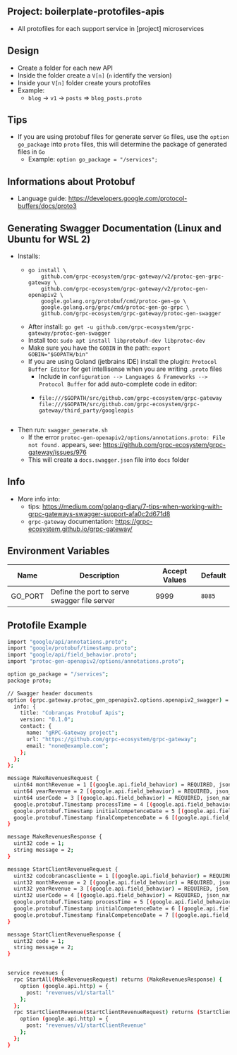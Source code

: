 Project: boilerplate-protofiles-apis
------------------------

- All protofiles for each support service in [project] microservices

Design
-------

- Create a folder for each new API
- Inside the folder create a ```V[n]``` (```n``` identify the version)
- Inside your ```V[n]``` folder create yours protofiles
- Example:
  - ```blog``` -> ```v1``` -> ```posts``` => ```blog_posts.proto```

Tips
----

- If you are using protobuf files for generate server ```Go``` files, use the ```option go_package``` into
  ```proto``` files, this will determine the package of generated files in ```Go```
    - Example: ```option go_package = "/services";```

Informations about Protobuf
---------------------------

- Language guide: https://developers.google.com/protocol-buffers/docs/proto3

Generating Swagger Documentation (Linux and Ubuntu for WSL 2)
--------------------------------

- Installs:
    - ```shell script
      go install \
          github.com/grpc-ecosystem/grpc-gateway/v2/protoc-gen-grpc-gateway \
          github.com/grpc-ecosystem/grpc-gateway/v2/protoc-gen-openapiv2 \
          google.golang.org/protobuf/cmd/protoc-gen-go \
          google.golang.org/grpc/cmd/protoc-gen-go-grpc \
          github.com/grpc-ecosystem/grpc-gateway/protoc-gen-swagger
      ```
    - After install: ```go get -u github.com/grpc-ecosystem/grpc-gateway/protoc-gen-swagger```
    - Install too: ```sudo apt install libprotobuf-dev libprotoc-dev```
    - Make sure you have the ```GOBIN``` in the path: ```export GOBIN="$GOPATH/bin"```
    - If you are using Goland (jetbrains IDE) install the plugin: ```Protocol Buffer Editor``` for get intellisense when
      you are writing ```.proto``` files
        - Include in ```configuration --> Languages & Frameworks --> Protocol Buffer``` for add auto-complete code in
          editor:
        - ```shell
          file:///$GOPATH/src/github.com/grpc-ecosystem/grpc-gateway
          file:///$GOPATH/src/github.com/grpc-ecosystem/grpc-gateway/third_party/googleapis
        ```
- Then run: ```swagger_generate.sh```
    - If the error ```protoc-gen-openapiv2/options/annotations.proto: File not found.``` appears,
      see: https://github.com/grpc-ecosystem/grpc-gateway/issues/976
    - This will create a ```docs.swagger.json``` file into ```docs``` folder

Info
----

- More info into:
    - tips: https://medium.com/golang-diary/7-tips-when-working-with-grpc-gateways-swagger-support-afa0c2d671d8
    - ```grpc-gateway``` documentation: https://grpc-ecosystem.github.io/grpc-gateway/
    
Environment Variables
---------------------

Name | Description | Accept Values | Default |
-----|-----------|---------|--------------|
GO_PORT | Define the port to serve swagger file server | 9999 | ```8085```


Protofile Example
-----------------

```sh
import "google/api/annotations.proto";
import "google/protobuf/timestamp.proto";
import "google/api/field_behavior.proto";
import "protoc-gen-openapiv2/options/annotations.proto";

option go_package = "/services";
package proto;

// Swagger header documents
option (grpc.gateway.protoc_gen_openapiv2.options.openapiv2_swagger) = {
  info: {
    title: "Cobranças Protobuf Apis";
    version: "0.1.0";
    contact: {
      name: "gRPC-Gateway project";
      url: "https://github.com/grpc-ecosystem/grpc-gateway";
      email: "none@example.com";
    };
  };
};

message MakeRevenuesRequest {
  uint64 monthRevenue = 1 [(google.api.field_behavior) = REQUIRED, json_name = "month_revenue"];
  uint64 yearRevenue = 2 [(google.api.field_behavior) = REQUIRED, json_name = "year_revenue"];
  uint64 userCode = 3 [(google.api.field_behavior) = REQUIRED, json_name = "user_code"];
  google.protobuf.Timestamp processTime = 4 [(google.api.field_behavior) = REQUIRED, json_name = "process_time"];
  google.protobuf.Timestamp initialCompetenceDate = 5 [(google.api.field_behavior) = REQUIRED, json_name = "initial_ticketing_date"];
  google.protobuf.Timestamp finalCompetenceDate = 6 [(google.api.field_behavior) = REQUIRED, json_name = "final_ticketing_date"];
}

message MakeRevenuesResponse {
  uint32 code = 1;
  string message = 2;
}

message StartClientRevenueRequest {
  uint32 codcobrancascliente = 1 [(google.api.field_behavior) = REQUIRED, json_name = "codcobrancascliente"];
  uint32 monthRevenue = 2 [(google.api.field_behavior) = REQUIRED, json_name = "month_revenue"];
  uint32 yearRevenue = 3 [(google.api.field_behavior) = REQUIRED, json_name = "year_revenue"];
  uint32 userCode = 4 [(google.api.field_behavior) = REQUIRED, json_name = "user_code"];
  google.protobuf.Timestamp processTime = 5 [(google.api.field_behavior) = REQUIRED, json_name = "process_time"];
  google.protobuf.Timestamp initialCompetenceDate = 6 [(google.api.field_behavior) = REQUIRED, json_name = "initial_ticketing_date"];
  google.protobuf.Timestamp finalCompetenceDate = 7 [(google.api.field_behavior) = REQUIRED, json_name = "final_ticketing_date"];
}

message StartClientRevenueResponse {
  uint32 code = 1;
  string message = 2;
}


service revenues {
  rpc StartAll(MakeRevenuesRequest) returns (MakeRevenuesResponse) {
    option (google.api.http) = {
      post: "revenues/v1/startall"
    };
  };
  rpc StartClientRevenue(StartClientRevenueRequest) returns (StartClientRevenueResponse) {
    option (google.api.http) = {
      post: "revenues/v1/startClientRevenue"
    };
  };
}
```